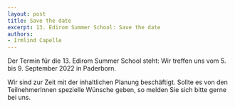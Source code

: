 ```yaml
---
layout: post 
title: Save the date
excerpt: 13. Edirom Summer School: Save the date
authors:
- Irmlind Capelle
---
```


Der Termin für die 13. Edirom Summer School steht: Wir treffen uns vom 5. bis 9. September 2022 in Paderborn.

Wir sind zur Zeit mit der inhaltlichen Planung beschäftigt. Sollte es von den TeilnehmerInnen spezielle Wünsche geben, so melden Sie sich bitte gerne bei uns.